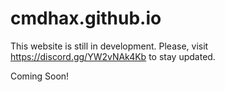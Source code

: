 # cmdhax.github.io
This website is still in development.
Please, visit https://discord.gg/YW2vNAk4Kb to stay updated.

Coming Soon!
